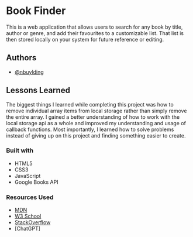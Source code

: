 # Book Finder

This is a web application that allows users to search for any book by title, author or genre, and add their favourites to a customizable list. That list is then stored locally on your system for future reference or editing.

## Authors

-   [@nbuylding](https://www.github.com/nbuylding)

## Lessons Learned

The biggest things I learned while completing this project was how to remove individual array items from local storage rather than simply remove the entire array. I gained a better understanding of how to work with the local storage api as a whole and improved my understanding and usage of callback functions. Most importantly, I learned how to solve problems instead of giving up on this project and finding something easier to create.

### Built with

-   HTML5
-   CSS3
-   JavaScript
-   Google Books API

### Resources Used

-   [MDN](https://developer.mozilla.org/en-US/)
-   [W3 School](https://www.w3schools.com/)
-   [StackOverflow](https://stackoverflow.com/)
-   [ChatGPT]
